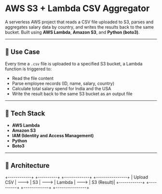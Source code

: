 # AWS S3 + Lambda CSV Aggregator
A serverless AWS project that reads a CSV file uploaded to S3, parses and aggregates salary data by country, and writes the results back to the same bucket. Built using **AWS Lambda**, **Amazon S3**, and **Python (boto3)**.

---

## 📌 Use Case

Every time a `.csv` file is uploaded to a specified S3 bucket, a Lambda function is triggered to:
- Read the file content
- Parse employee records (ID, name, salary, country)
- Calculate total salary spend for India and the USA
- Write the result back to the same S3 bucket as an output file

---

## 🧱 Tech Stack

- **AWS Lambda**
- **Amazon S3**
- **IAM (Identity and Access Management)**
- **Python**
- **Boto3**

---

## 🔁 Architecture

+------------+ +----------+ +-------------+ +----------------+
| Upload CSV | ---> | S3 | ---> | Lambda | ---> | S3 (Result)|
+------------+ +----------+ +-------------+ +----------------+
